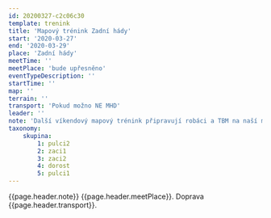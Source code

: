 ```yaml
---
id: 20200327-c2c06c30
template: trenink
title: 'Mapový trénink Zadní hády'
start: '2020-03-27'
end: '2020-03-29'
place: 'Zadní hády'
meetTime: ''
meetPlace: 'bude upřesněno'
eventTypeDescription: ''
startTime: ''
map: ''
terrain: ''
transport: 'Pokud možno NE MHD'
leader: ''
note: 'Další víkendový mapový trénink připravují robáci a TBM na naší mapě Zadní hády. Jakmile dodají informace, dodám podrobnosti.'
taxonomy:
    skupina:
        1: pulci2
        2: zaci1
        3: zaci2
        4: dorost
        5: pulci1
---
```

{{page.header.note}}
 {{page.header.meetPlace}}. Doprava {{page.header.transport}}.
